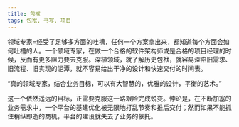 ```yaml
---
title: 包袱
tags: 包袱, 书写, 项目
---
```



领域专家=经受了足够多方面的吐槽，任何一个方案拿出来，都知道每个方面会如何吐槽的人。一个领域专家，在做一个合格的软件架构师或是合格的项目经理的时候，反而有更多阻力要去克服。深植领域，就了解历史包袱，就容易深陷旧需求、旧流程、旧实现的泥潭，就不容易给出干净的设计和快速交付的时间表。

“真的领域专家，结合业务目标，可以有大智慧的，优雅的设计，平衡的艺术。”

这一个依然遥远的目标，正需要克服这一路艰险完成蜕变。悖论是，在不断加塞的业务需求中，一个平台的基建优化被无限地打乱节奏和推后交付；然而如果不能抓住稍纵即逝的商机，平台的建设就失去了业务的依托。


